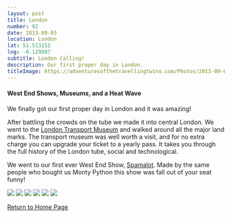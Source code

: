 ```yaml
---
layout: post
title: London
number: 92
date: 2013-09-03
location: London
lat: 51.513152
lng: -0.129807
subtitle: London Calling!
description: Our first proper day in London.
titleImage: https://adventuresofthetravellingtwins.com/Photos/2013-09-03-London/P1010188.JPG
---
```


<h4>West End Shows, Museums, and a Heat Wave</h4>

We finally got our first proper day in London and it was amazing!

After battling the crowds on the tube we made it into central London. We went to the <a target="_blank" href="https://www.ltmuseum.co.uk/">London Transport Museum</a> and walked around all the major land marks.
The transport museum was well worth a visit, and for no extra charge you can upgrade your ticket to a yearly pass. It takes you through the full history of the London tube, social and technological. 

We went to our first ever West End Show, <a target="_blank" href="http://www.atgtickets.com/shows/spamalot/playhouse-theatre/">Spamalot</a>. Made by the same people who bought us Monty Python this show was fall out of your seat funny!

<img src="https://adventuresofthetravellingtwins.com/Photos/2013-09-03-London/P1010205.JPG" class="image1">
<img src="https://adventuresofthetravellingtwins.com/Photos/2013-09-03-London/IMG_3982.JPG" class="image1">
<img src="https://adventuresofthetravellingtwins.com/Photos/2013-09-03-London/IMG_3966.JPG" class="image1">
<img src="https://adventuresofthetravellingtwins.com/Photos/2013-09-03-London/IMG_3970.JPG" class="image1">
<img src="https://adventuresofthetravellingtwins.com/Photos/2013-09-03-London/IMG_3978.JPG" class="image1">
<img src="https://adventuresofthetravellingtwins.com/Photos/2013-09-03-London/P1010217.JPG" class="image1">

<a href="https://adventuresofthetravellingtwins.com/">Return to Home Page</a>

